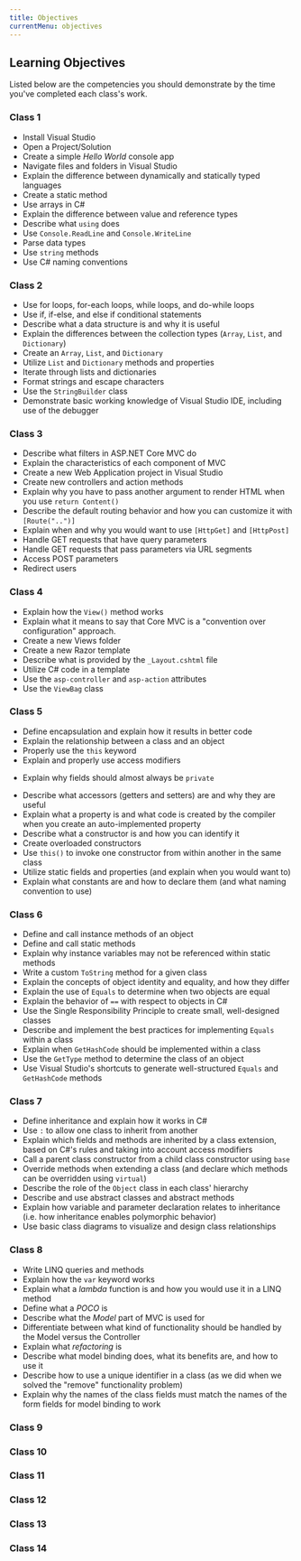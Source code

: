 ```yaml
---
title: Objectives
currentMenu: objectives
---
```


## Learning Objectives

Listed below are the competencies you should demonstrate by the time you've completed each class's work.

### Class 1

* Install Visual Studio
* Open a Project/Solution
* Create a simple *Hello World* console app   
* Navigate files and folders in Visual Studio
* Explain the difference between dynamically and statically typed languages
* Create a static method
* Use arrays in C#
* Explain the difference between value and reference types
* Describe what `using` does
* Use `Console.ReadLine` and `Console.WriteLine`
* Parse data types
* Use `string` methods
* Use C# naming conventions

### Class 2

* Use for loops, for-each loops, while loops, and do-while loops
* Use if, if-else, and else if conditional statements
* Describe what a data structure is and why it is useful
* Explain the differences between the collection types (`Array`, `List`, and `Dictionary`)
* Create an `Array`, `List`, and `Dictionary`
* Utilize `List` and `Dictionary` methods and properties
* Iterate through lists and dictionaries
* Format strings and escape characters
* Use the `StringBuilder` class
* Demonstrate basic working knowledge of Visual Studio IDE, including use of the debugger

### Class 3

* Describe what filters in ASP.NET Core MVC do
* Explain the characteristics of each component of MVC
* Create a new Web Application project in Visual Studio
* Create new controllers and action methods
* Explain why you have to pass another argument to render HTML when you use `return Content()`
* Describe the default routing behavior and how you can customize it with `[Route("..")]`
* Explain when and why you would want to use `[HttpGet]` and `[HttpPost]`
* Handle GET requests that have query parameters
* Handle GET requests that pass parameters via URL segments
* Access POST parameters
* Redirect users

### Class 4

* Explain how the `View()` method works
* Explain what it means to say that Core MVC is a "convention over configuration" approach.
* Create a new Views folder
* Create a new Razor template
* Describe what is provided by the `_Layout.cshtml` file
* Utilize C# code in a template
* Use the `asp-controller` and `asp-action` attributes
* Use the `ViewBag` class

### Class 5

* Define encapsulation and explain how it results in better code
* Explain the relationship between a class and an object
* Properly use the `this` keyword
* Explain and properly use access modifiers
- Explain why fields should almost always be `private`
* Describe what accessors (getters and setters) are and why they are useful
* Explain what a property is and what code is created by the compiler when you create an auto-implemented property
* Describe what a constructor is and how you can identify it
* Create overloaded constructors
* Use `this()` to invoke one constructor from within another in the same class
* Utilize static fields and properties (and explain when you would want to)
* Explain what constants are and how to declare them (and what naming convention to use)


### Class 6

- Define and call instance methods of an object
- Define and call static methods
- Explain why instance variables may not be referenced within static methods
- Write a custom `ToString` method for a given class
- Explain the concepts of object identity and equality, and how they differ
- Explain the use of `Equals` to determine when two objects are equal
- Explain the behavior of `==` with respect to objects in C#
- Use the Single Responsibility Principle to create small, well-designed classes
- Describe and implement the best practices for implementing `Equals` within a class
- Explain when `GetHashCode` should be implemented within a class
- Use the `GetType` method to determine the class of an object
- Use Visual Studio's shortcuts to generate well-structured `Equals` and `GetHashCode` methods

### Class 7

- Define inheritance and explain how it works in C#
- Use `:` to allow one class to inherit from another
- Explain which fields and methods are inherited by a class extension, based on C#'s rules and taking into account access modifiers
- Call a parent class constructor from a child class constructor using `base`
- Override methods when extending a class (and declare which methods can be overridden using `virtual`)
- Describe the role of the `Object` class in each class' hierarchy
- Describe and use abstract classes and abstract methods
- Explain how variable and parameter declaration relates to inheritance (i.e. how inheritance enables polymorphic behavior)
- Use basic class diagrams to visualize and design class relationships

### Class 8

* Write LINQ queries and methods
* Explain how the `var` keyword works
* Explain what a *lambda* function is and how you would use it in a LINQ method
* Define what a *POCO* is
* Describe what the *Model* part of MVC is used for
* Differentiate between what kind of functionality should be handled by the Model versus the Controller
* Explain what *refactoring* is
* Describe what model binding does, what its benefits are, and how to use it
* Describe how to use a unique identifier in a class (as we did when we solved the "remove" functionality problem)
* Explain why the names of the class fields must match the names of the form fields for model binding to work

### Class 9


### Class 10


### Class 11


### Class 12


### Class 13


### Class 14
